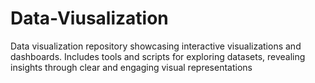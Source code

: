 # Data-Viusalization
Data visualization repository showcasing interactive visualizations and dashboards. Includes tools and scripts for exploring datasets, revealing insights through clear and engaging visual representations
